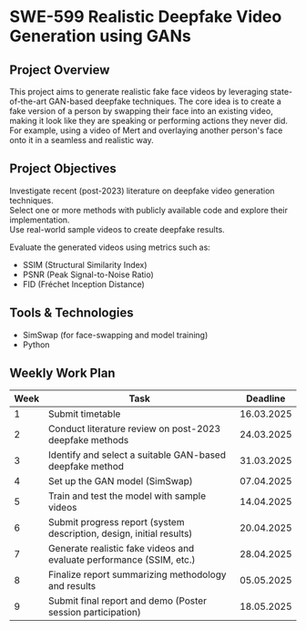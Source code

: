 # SWE-599 Realistic Deepfake Video Generation using GANs

## Project Overview
This project aims to generate realistic fake face videos by leveraging state-of-the-art GAN-based deepfake techniques. The core idea is to create a fake version of a person by swapping their face into an existing video, making it look like they are speaking or performing actions they never did. For example, using a video of Mert and overlaying another person's face onto it in a seamless and realistic way.

## Project Objectives
Investigate recent (post-2023) literature on deepfake video generation techniques.  
Select one or more methods with publicly available code and explore their implementation.  
Use real-world sample videos to create deepfake results.  

Evaluate the generated videos using metrics such as:

- SSIM (Structural Similarity Index)
- PSNR (Peak Signal-to-Noise Ratio)
- FID (Fréchet Inception Distance)

## Tools & Technologies
- SimSwap (for face-swapping and model training)
- Python

## Weekly Work Plan

| Week | Task                                                                 | Deadline     |
|------|----------------------------------------------------------------------|--------------|
| 1    | Submit timetable                                                     | 16.03.2025   |
| 2    | Conduct literature review on post-2023 deepfake methods              | 24.03.2025   |
| 3    | Identify and select a suitable GAN-based deepfake method            | 31.03.2025   |
| 4    | Set up the GAN model (SimSwap)                             | 07.04.2025   |
| 5    | Train and test the model with sample videos                          | 14.04.2025   |
| 6    | Submit progress report (system description, design, initial results)| 20.04.2025   |
| 7    | Generate realistic fake videos and evaluate performance (SSIM, etc.)| 28.04.2025   |
| 8    | Finalize report summarizing methodology and results                  | 05.05.2025   |
| 9    | Submit final report and demo (Poster session participation)         | 18.05.2025   |
